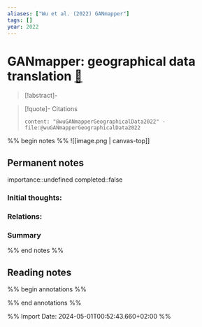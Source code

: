 ```yaml
---
aliases: ["Wu et al. (2022) GANmapper"]
tags: []
year: 2022
---
```

# GANmapper: geographical data translation [📖](zotero://select/library/items/WR5RMVNW)

> [!abstract]-
> 

> [!quote]- Citations
> 
> ```query
> content: "@wuGANmapperGeographicalData2022" -file:@wuGANmapperGeographicalData2022
> ```

%% begin notes %%
![[image.png | canvas-top]]
## Permanent notes
importance::undefined
completed::false
### Initial thoughts:


### Relations:


### Summary


%% end notes %%
## Reading notes
%% begin annotations %%

%% end annotations %%



%% Import Date: 2024-05-01T00:52:43.660+02:00 %%
